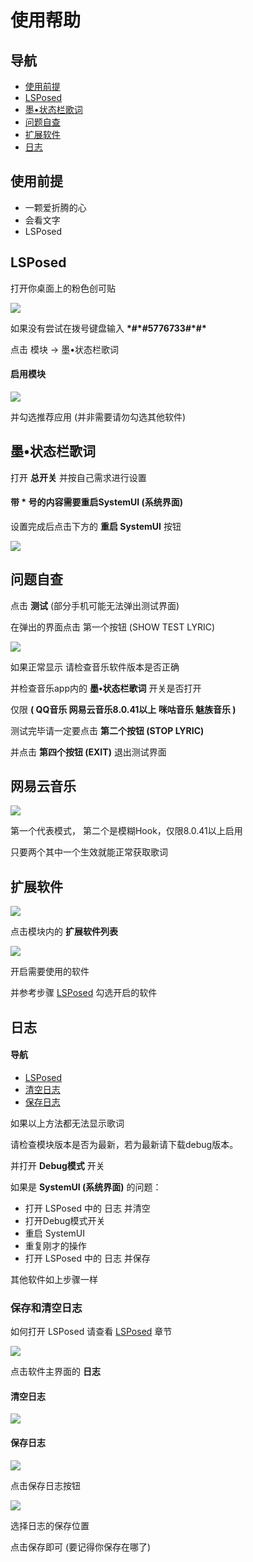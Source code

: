 # 使用帮助

## 导航
* [使用前提](#使用前提)
* [LSPosed](#LSPosed)
* [墨•状态栏歌词](#启用模块)
* [问题自查](#问题自查)
* [扩展软件](#扩展软件)
* [日志](#保存日志)

## 使用前提

* 一颗爱折腾的心
* 会看文字
* LSPosed

## LSPosed

打开你桌面上的粉色创可贴

![](../images/1.jpg)

如果没有尝试在拨号键盘输入 __\*#\*#5776733#\*#\*__

点击 模块 -> 墨•状态栏歌词

#### 启用模块

![](../images/2.jpg)

并勾选推荐应用 (并非需要请勿勾选其他软件)

## 墨•状态栏歌词

打开 __总开关__ 并按自己需求进行设置

#### 带 __*__ 号的内容需要重启SystemUI (系统界面)

设置完成后点击下方的 __重启 SystemUI__ 按钮

![](../images/3.jpg)

## 问题自查

点击 __测试__ (部分手机可能无法弹出测试界面)

在弹出的界面点击 第一个按钮 (SHOW TEST LYRIC)

![](../images/4.jpg)

如果正常显示 请检查音乐软件版本是否正确

并检查音乐app内的 __墨•状态栏歌词__ 开关是否打开

仅限 __( QQ音乐 网易云音乐8.0.41以上 咪咕音乐 魅族音乐 )__

测试完毕请一定要点击 __第二个按钮 (STOP LYRIC)__

并点击 __第四个按钮 (EXIT)__ 退出测试界面

## 网易云音乐

![](../images/5.jpg)

第一个代表模式， 第二个是模糊Hook，仅限8.0.41以上启用

只要两个其中一个生效就能正常获取歌词

## 扩展软件

![](../images/6.jpg)

点击模块内的 __扩展软件列表__

![](../images/7.jpg)

开启需要使用的软件

并参考步骤 [LSPosed](#LSPosed) 勾选开启的软件

## 日志

#### 导航
* [LSPosed](#LSPosed)
* [清空日志](#清空日志)
* [保存日志](#保存日志)

如果以上方法都无法显示歌词

请检查模块版本是否为最新，若为最新请下载debug版本。

并打开 __Debug模式__ 开关

如果是 __SystemUI (系统界面)__ 的问题：

* 打开 LSPosed 中的 日志 并清空
* 打开Debug模式开关
* 重启 SystemUI
* 重复刚才的操作
* 打开 LSPosed 中的 日志 并保存

其他软件如上步骤一样

### 保存和清空日志

如何打开 LSPosed 请查看 [LSPosed](#LSPosed) 章节

![](../images/8.jpg)

点击软件主界面的 __日志__

#### 清空日志

![](../images/11.jpg)

#### 保存日志

![](../images/9.jpg)

点击保存日志按钮

![](../images/10.jpg)

选择日志的保存位置

点击保存即可 (要记得你保存在哪了)
